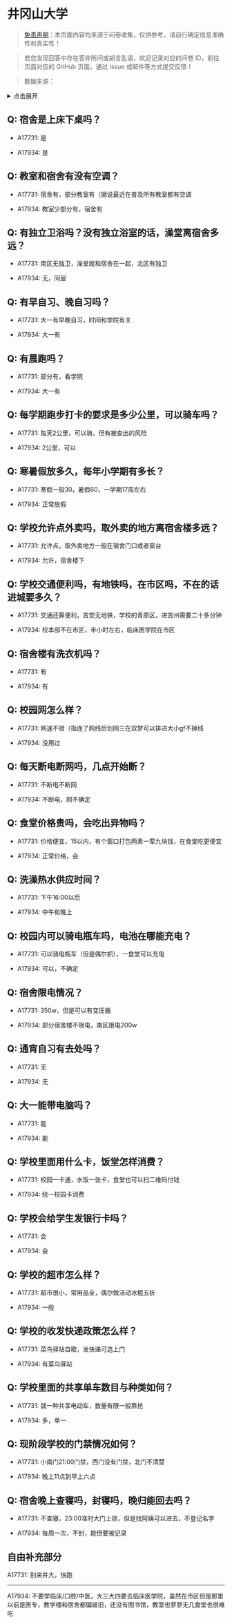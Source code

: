# 井冈山大学

> [免责声明](https://colleges.chat/#_3)：本页面内容均来源于问卷收集，仅供参考，请自行确定信息准确性和真实性！

> 若您发现回答中存在答非所问或胡言乱语，欢迎记录对应的问卷 ID，前往页面对应的 GitHub 页面，通过 issue 或邮件等方式提交反馈！

> 数据来源：

<details><summary>点击展开</summary>
<ul>
<li>A17731: 匿名 (2023 年 06 月)</li>
<li>A17934: 匿名 (2023 年 06 月)</li>
</ul>
</details>

## Q: 宿舍是上床下桌吗？

- A17731: 是

- A17934: 是

## Q: 教室和宿舍有没有空调？

- A17731: 宿舍有，部分教室有（据说最近在普及所有教室都有空调

- A17934: 教室少部分有，宿舍有

## Q: 有独立卫浴吗？没有独立浴室的话，澡堂离宿舍多远？

- A17731: 南区无独卫，澡堂就和宿舍在一起，北区有独卫

- A17934: 无，同层

## Q: 有早自习、晚自习吗？

- A17731: 大一有早晚自习，时间和学院有关

- A17934: 大一有

## Q: 有晨跑吗？

- A17731: 部分有，看学院

- A17934: 大一有

## Q: 每学期跑步打卡的要求是多少公里，可以骑车吗？

- A17731: 每天2公里，可以骑，但有被查出的风险

- A17934: 2公里，可以

## Q: 寒暑假放多久，每年小学期有多长？

- A17731: 寒假一般30，暑假60，一学期17周左右

- A17934: 正常放假

## Q: 学校允许点外卖吗，取外卖的地方离宿舍楼多远？

- A17731: 允许点，取外卖地方一般在宿舍门口或者窗台

- A17934: 允许，宿舍楼下

## Q: 学校交通便利吗，有地铁吗，在市区吗，不在的话进城要多久？

- A17731: 交通还算便利，吉安无地铁，学校的青原区，进吉州需要二十多分钟

- A17934: 校本部不在市区，半小时左右，临床医学院在市区

## Q: 宿舍楼有洗衣机吗？

- A17731: 有

- A17934: 有

## Q: 校园网怎么样？

- A17731: 网速不错（指连了网线后剑网三在双梦可以排进大小gf不掉线

- A17934: 没用过

## Q: 每天断电断网吗，几点开始断？

- A17731: 不断电不断网

- A17934: 不断电，网不确定

## Q: 食堂价格贵吗，会吃出异物吗？

- A17731: 价格便宜，15以内，有个窗口打包两素一荤九块钱，在食堂吃更便宜

- A17934: 正常价格，会

## Q: 洗澡热水供应时间？

- A17731: 下午16:00以后

- A17934: 中午和晚上

## Q: 校园内可以骑电瓶车吗，电池在哪能充电？

- A17731: 可以骑电瓶车（但是偶尔抓），一食堂可以充电

- A17934: 可以，不确定

## Q: 宿舍限电情况？

- A17731: 350w，但是可以有变压器

- A17934: 部分宿舍楼不限电，南区限电200w

## Q: 通宵自习有去处吗？

- A17731: 无

- A17934: 无

## Q: 大一能带电脑吗？

- A17731: 能

- A17934: 能

## Q: 学校里面用什么卡，饭堂怎样消费？

- A17731: 校园一卡通，水饭一张卡，食堂也可以扫二维码付钱

- A17934: 统一校园卡消费

## Q: 学校会给学生发银行卡吗？

- A17731: 会

- A17934: 会

## Q: 学校的超市怎么样？

- A17731: 超市很小，常用品全，偶尔做活动冰棍五折

- A17934: 一般

## Q: 学校的收发快递政策怎么样？

- A17731: 菜鸟驿站自取，发快递可选上门

- A17934: 有菜鸟驿站

## Q: 学校里面的共享单车数目与种类如何？

- A17731: 就一种共享电动车，数量有限一般靠抢

- A17934: 多，单一

## Q: 现阶段学校的门禁情况如何？

- A17731: 小南门21:00门禁，西门没有门禁，北门不清楚

- A17934: 晚上11点到早上六点

## Q: 宿舍晚上查寝吗，封寝吗，晚归能回去吗？

- A17731: 不查寝，23:00准时大门上锁，但是找阿姨可以进去，不登记名字

- A17934: 每周一次，不封，能但要被记录

## 自由补充部分

A17731: 别来井大，快跑

***

A17934: 不要学临床/口腔/中医，大三大四要去临床医学院，虽然在市区但是那里以前是医专，教学楼和宿舍都偏破旧，还没有图书馆，教室也寥寥无几食堂也很难吃